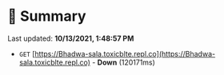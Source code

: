 # 📖 Summary
Last updated: **10/13/2021, 1:48:57 PM**

- `GET` [https://Bhadwa-sala.toxicblte.repl.co](https://Bhadwa-sala.toxicblte.repl.co) - **Down** (120171ms)
